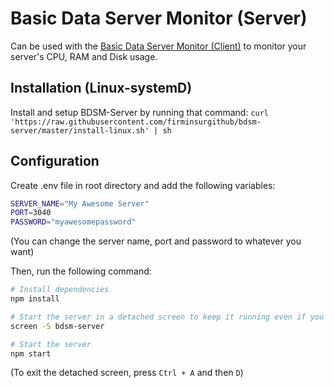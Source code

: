 # Basic Data Server Monitor (Server)

Can be used with the [Basic Data Server Monitor (Client)](http://github.com/firminsurgithub/bdsm-client) to monitor your server's CPU, RAM and Disk usage.

## Installation (Linux-systemD)
Install and setup BDSM-Server by running that command: `curl 'https://raw.githubusercontent.com/firminsurgithub/bdsm-server/master/install-linux.sh' | sh`

## Configuration

Create .env file in root directory and add the following variables:

```bash
SERVER_NAME="My Awesome Server"
PORT=3040
PASSWORD="myawesomepassword"
```

(You can change the server name, port and password to whatever you want)


Then, run the following command:

```bash
# Install dependencies
npm install

# Start the server in a detached screen to keep it running even if you close the terminal
screen -S bdsm-server

# Start the server
npm start
```

(To exit the detached screen, press `Ctrl + A` and then `D`)